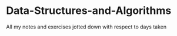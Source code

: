 # Data-Structures-and-Algorithms
All my notes and exercises jotted down with respect to days taken 
